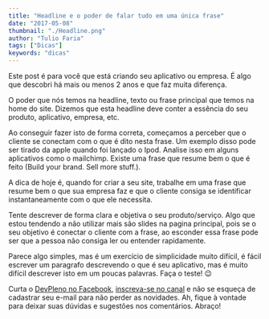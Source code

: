 ```yaml
---
title: "Headline e o poder de falar tudo em uma única frase"
date: "2017-05-08"
thumbnail: "./Headline.png"
author: "Tulio Faria"
tags: ["Dicas"]
keywords: "dicas"
---
```



Este post é para você que está criando seu aplicativo ou empresa. É algo que descobri há mais ou menos 2 anos e que faz muita diferença.

O poder que nós temos na headline, texto ou frase principal que temos na home do site. Dizemos que esta headline deve conter a essência do seu produto, aplicativo, empresa, etc.

Ao conseguir fazer isto de forma correta, começamos a perceber que o cliente se conectam com o que é dito nesta frase. Um exemplo disso pode ser tirado da apple quando foi lançado o Ipod. Analise isso em alguns aplicativos como o mailchimp. Existe uma frase que resume bem o que é feito (Build your brand. Sell more stuff.).

A dica de hoje é, quando for criar a seu site, trabalhe em uma frase que resume bem o que sua empresa faz e que o cliente consiga se identificar instantaneamente com o que ele necessita.

Tente descrever de forma clara e objetiva o seu produto/serviço. Algo que estou tendendo a não utilizar mais são slides na pagina principal, pois se o seu objetivo é conectar o cliente com a frase, ao esconder essa frase pode ser que a pessoa não consiga ler ou entender rapidamente.

Parece algo simples, mas é um exercício de simplicidade muito difícil, é fácil escrever um paragrafo descrevendo o que é seu aplicativo, mas é muito difícil descrever isto em um poucas palavras. Faça o teste! 😉

Curta o [DevPleno no Facebook](https://www.facebook.com/devpleno), [inscreva-se no canal](https://www.youtube.com/devplenocom) e não se esqueça de cadastrar seu e-mail para não perder as novidades. Ah, fique à vontade para deixar suas dúvidas e sugestões nos comentários. Abraço!